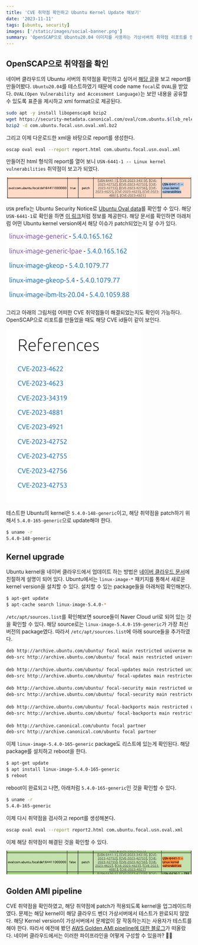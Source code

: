 ```yaml
---
title: 'CVE 취약점 확인하고 Ubuntu Kernel Update 해보기'
date: '2023-11-11'
tags: [ubuntu, security]
images: ['/static/images/social-banner.png']
summary: 'OpenSCAP으로 Ubuntu20.04 이미지를 사용하는 가상서버의 취약점 리포트를 만들어보고, 보고된 취약점이 패치된 커널 버전으로 업그레이드 하여 해당 이슈를 해결해보았다. 이렇게 업그레이드 된 커널과 패키지들이 정상적으로 작동하는지 확인하고 사용할 수 있는 파이프라인을 만드는 것도 나중에 고민해봐야겠다.'
---
```


## OpenSCAP으로 취약점을 확인

네이버 클라우드의 Ubuntu 서버의 취약점을 확인하고 싶어서 [해당 글](https://www.server-world.info/en/note?os=Ubuntu_22.04&p=openscap&f=1)을 보고 report를 만들어봤다. `Ubuntu20.04`를 테스트하였기 때문에 code name `focal`로 `OVAL`을 받았다. `OVAL(Open Vulnerability and Accessment Language)`는 보안 내용을 공유할 수 있도록 표준을 제시하고 xml format으로 제공된다.

```bash
sudo apt -y install libopenscap8 bzip2
wget https://security-metadata.canonical.com/oval/com.ubuntu.$(lsb_release -cs).usn.oval.xml.bz2
bzip2 -d com.ubuntu.focal.usn.oval.xml.bz2
```

그리고 이제 다운로드한 xml을 바탕으로 report를 생성한다.

```bash
oscap oval eval --report report.html com.ubuntu.focal.usn.oval.xml
```

만들어진 html 형식의 report를 열어 보니 `USN-6441-1 -- Linux kernel vulnerabilities` 취약점이 보고가 되었다.

<img src="/static/images/cve-report-red.png" alt="cve report" />

`USN` prefix는 Ubuntu Security Notice로 [Ubuntu Oval data](https://ubuntu.com/security/oval)를 확인할 수 있다. 해당 `USN-6441-1`로 확인을 하면 [이 링크](https://ubuntu.com/security/notices/USN-6441-1)처럼 정보를 제공한다. 해당 문서를 확인하면 아래처럼 어떤 Ubuntu kernel version에서 해당 이슈가 patch되었는지 알 수가 있다.

<img src="/static/images/linux-kernel-versions.png" alt="ubuntu kernel version list" />

그리고 아래의 그림처럼 어떠한 CVE 취약점들이 해결되었는지도 확인이 가능하다. OpenSCAP으로 리포트를 만들었을 때도 해당 CVE id들이 같이 보인다.

<img src="/static/images/cve-id-list.png" alt="cve references" />

테스트한 Ubuntu의 kernel은 `5.4.0-148-generic`이고, 해당 취약점을 patch하기 위해서 `5.4.0-165-generic`으로 update해야 한다.

```bash
$ uname -r
5.4.0-148-generic
```

## Kernel upgrade

Ubuntu kernel을 네이버 클라우드에서 업데이트 하는 방법은 [네이버 클라우드 문서](https://guide.ncloud-docs.com/docs/ubuntu20-kernel-update)에 친절하게 설명이 되어 있다. Ubuntu에서는 `linux-image-*` 패키지를 통해서 새로운 kernel version을 설치할 수 있다. 설치할 수 있는 package들을 아래처럼 확인해본다.

```bash
$ apt-get update
$ apt-cache search linux-image-5.4.0-*
```

`/etc/apt/sources.list`를 확인해보면 source들이 Naver Cloud url로 되어 있는 것을 확인할 수 있다. 해당 source로는 `linux-image-5.4.0-159-generic`가 가장 최신 버전의 package였다. 따라서 `/etc/apt/sources.list`에 아래 source들을 추가하였다.

```bash
deb http://archive.ubuntu.com/ubuntu/ focal main restricted universe multiverse
deb-src http://archive.ubuntu.com/ubuntu/ focal main restricted universe multiverse

deb http://archive.ubuntu.com/ubuntu/ focal-updates main restricted universe multiverse
deb-src http://archive.ubuntu.com/ubuntu/ focal-updates main restricted universe multiverse

deb http://archive.ubuntu.com/ubuntu/ focal-security main restricted universe multiverse
deb-src http://archive.ubuntu.com/ubuntu/ focal-security main restricted universe multiverse

deb http://archive.ubuntu.com/ubuntu/ focal-backports main restricted universe multiverse
deb-src http://archive.ubuntu.com/ubuntu/ focal-backports main restricted universe multiverse

deb http://archive.canonical.com/ubuntu focal partner
deb-src http://archive.canonical.com/ubuntu focal partner
```

이제 `linux-image-5.4.0-165-generic` package도 리스트에 있는게 확인된다. 해당 package를 설치하고 reboot을 한다.

```bash
$ apt-get update
$ apt install linux-image-5.4.0-165-generic
$ reboot
```

reboot이 완료되고 나면, 아래처럼 `5.4.0-165-generic`인 것을 확인할 수 있다.

```bash
$ uname -r
5.4.0-165-generic
```

이제 다시 취약점을 검사하고 report를 생성해본다.

```bash
oscap oval eval --report report2.html com.ubuntu.focal.usn.oval.xml
```

이제 해당 취약점이 해결된 것을 확인할 수 있다.

<img src="/static/images/cve-report-green.png" alt="cve report" />

## Golden AMI pipeline

CVE 취약점을 확인하였고, 해당 취약점에 patch가 적용되도록 kernel을 업그레이드하였다. 문제는 해당 kernel이 해당 클라우드 벤더 가상서버에서 테스트가 완료되지 않았다. 해당 Kernel version이 가상서버에서 문제없이 잘 작동하는지는 사용자가 테스트를 해야 한다. 따라서 예전에 봤던 [AWS Golden AMI pipeline에 대한 블로그](https://aws.amazon.com/blogs/awsmarketplace/announcing-the-golden-ami-pipeline/)가 떠올랐다. 네이버 클라우드에서는 이러한 파이프라인을 어떻게 구성할 수 있을까? 🤔🤔
